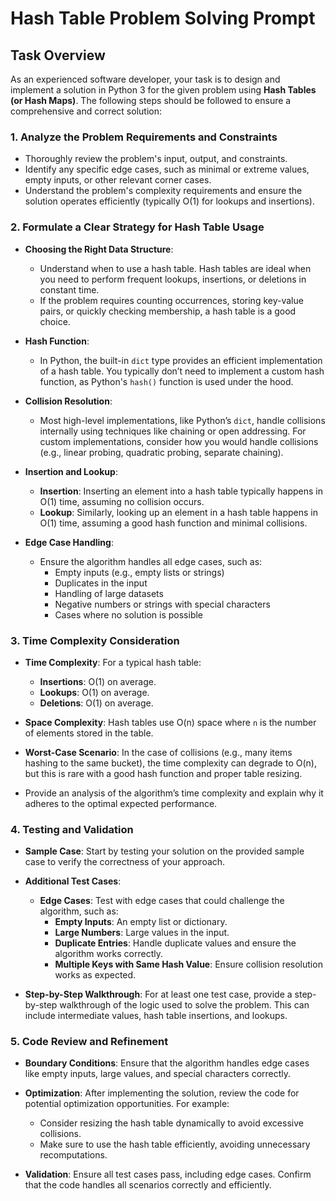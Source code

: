 # Hash Table Problem Solving Prompt

## Task Overview
As an experienced software developer, your task is to design and implement a solution in Python 3 for the given problem using **Hash Tables (or Hash Maps)**. The following steps should be followed to ensure a comprehensive and correct solution:

### 1. **Analyze the Problem Requirements and Constraints**
   - Thoroughly review the problem's input, output, and constraints.
   - Identify any specific edge cases, such as minimal or extreme values, empty inputs, or other relevant corner cases.
   - Understand the problem's complexity requirements and ensure the solution operates efficiently (typically O(1) for lookups and insertions).

### 2. **Formulate a Clear Strategy for Hash Table Usage**
   - **Choosing the Right Data Structure**: 
     - Understand when to use a hash table. Hash tables are ideal when you need to perform frequent lookups, insertions, or deletions in constant time.
     - If the problem requires counting occurrences, storing key-value pairs, or quickly checking membership, a hash table is a good choice.
   
   - **Hash Function**: 
     - In Python, the built-in `dict` type provides an efficient implementation of a hash table. You typically don’t need to implement a custom hash function, as Python's `hash()` function is used under the hood.
   
   - **Collision Resolution**:
     - Most high-level implementations, like Python’s `dict`, handle collisions internally using techniques like chaining or open addressing. For custom implementations, consider how you would handle collisions (e.g., linear probing, quadratic probing, separate chaining).

   - **Insertion and Lookup**:
     - **Insertion**: Inserting an element into a hash table typically happens in O(1) time, assuming no collision occurs.
     - **Lookup**: Similarly, looking up an element in a hash table happens in O(1) time, assuming a good hash function and minimal collisions.

   - **Edge Case Handling**:
     - Ensure the algorithm handles all edge cases, such as:
       - Empty inputs (e.g., empty lists or strings)
       - Duplicates in the input
       - Handling of large datasets
       - Negative numbers or strings with special characters
       - Cases where no solution is possible

### 3. **Time Complexity Consideration**
   - **Time Complexity**: For a typical hash table:
     - **Insertions**: O(1) on average.
     - **Lookups**: O(1) on average.
     - **Deletions**: O(1) on average.
   
   - **Space Complexity**: Hash tables use O(n) space where `n` is the number of elements stored in the table.

   - **Worst-Case Scenario**: In the case of collisions (e.g., many items hashing to the same bucket), the time complexity can degrade to O(n), but this is rare with a good hash function and proper table resizing.

   - Provide an analysis of the algorithm’s time complexity and explain why it adheres to the optimal expected performance.

### 4. **Testing and Validation**
   - **Sample Case**: Start by testing your solution on the provided sample case to verify the correctness of your approach.
   
   - **Additional Test Cases**:
     - **Edge Cases**: Test with edge cases that could challenge the algorithm, such as:
       - **Empty Inputs**: An empty list or dictionary.
       - **Large Numbers**: Large values in the input.
       - **Duplicate Entries**: Handle duplicate values and ensure the algorithm works correctly.
       - **Multiple Keys with Same Hash Value**: Ensure collision resolution works as expected.

   - **Step-by-Step Walkthrough**: For at least one test case, provide a step-by-step walkthrough of the logic used to solve the problem. This can include intermediate values, hash table insertions, and lookups.

### 5. **Code Review and Refinement**
   - **Boundary Conditions**: Ensure that the algorithm handles edge cases like empty inputs, large values, and special characters correctly.
   
   - **Optimization**: After implementing the solution, review the code for potential optimization opportunities. For example:
     - Consider resizing the hash table dynamically to avoid excessive collisions.
     - Make sure to use the hash table efficiently, avoiding unnecessary recomputations.

   - **Validation**: Ensure all test cases pass, including edge cases. Confirm that the code handles all scenarios correctly and efficiently.
